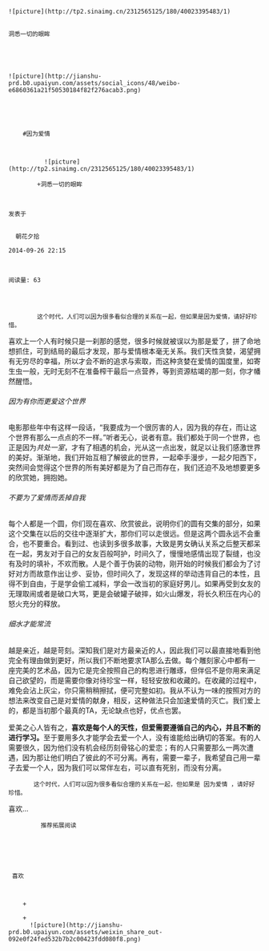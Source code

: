 
    
  
    ![picture](http://tp2.sinaimg.cn/2312565125/180/40023395483/1)
    

    洞悉一切的眼眸
  
      

  
  
    ![picture](http://jianshu-prd.b0.upaiyun.com/assets/social_icons/48/weibo-e6860361a21f50530184f82f276acab3.png)
  


    
      
        #因为爱情
        
          
            
              ![picture](http://tp2.sinaimg.cn/2312565125/180/40023395483/1)
            
            +洞悉一切的眼眸
        
        
    
    发表于 

    
      朝花夕拾

    2014-09-26 22:15

    

    阅读量: 63
  


        
            这个时代，人们可以因为很多看似合理的关系在一起，但如果是因为爱情，请好好珍惜。

  喜欢上一个人有时候只是一刹那的感觉，很多时候就被误以为那是爱了，拼了命地想抓住，可到结局的最后才发现，那与爱情根本毫无关系。我们天性贪婪，渴望拥有无穷尽的幸福，所以才会不断的追求与索取，而这种贪婪在爱情的国度里，如寄生虫一般，无时无刻不在准备榨干最后一点营养，等到资源枯竭的那一刻，你才幡然醒悟。

<h6>因为有你而更爱这个世界</h6>
  电影那些年中有这样一段话，“我要成为一个很厉害的人，因为我的存在，而让这个世界有那么一点点的不一样。”听者无心，说者有意。我们都处于同一个世界，也正是因为<em>共处一室</em>，才有了相遇的机会，光从这一点出发，就足以让我们感激世界的美好。渐渐地，我们开始互相了解彼此的世界，一起牵手漫步，一起夕阳西下，突然间会觉得这个世界的所有美好都是为了自己而存在，我们还迫不及地想要更多的欣赏她，拥抱她。

<h6>不要为了爱情而丢掉自我</h6>
  每个人都是一个圆，你们现在喜欢、欣赏彼此，说明你们的圆有交集的部分，如果这个交集在以后的交往中逐渐扩大，那你们可以走很远。但是这两个圆永远不会重合，也不要重合。看到过、也读到多很多故事，大致是男女确认关系之后整天都呆在一起，男友对于自己的女友百般呵护，时间久了，慢慢地感情出现了裂缝，也没有及时的填补，不欢而散。人是个善于伪装的动物，刚开始的时候我们都会为了讨好对方而故意作出让步、妥协，但时间久了，发现这样的举动违背自己的本性，且得不到自由，于是学会偷工减料，学会一改当初的家庭好男儿。如果再受到女友的无理取闹或者是破口大骂，更是会破罐子破摔，如火山爆发，将长久积压在内心的怒火充分的释放。

<h6>细水才能常流</h6>
  越是亲近，越是苛刻。深知我们是对方最亲近的人，因此我们可以最直接地看到他完全有理由做到更好，所以我们不断地要求TA那么去做。每个雕刻家心中都有一座完美的艺术品，因为它是完全按照自己的构思进行雕琢，但伴侣不是你用来满足自己欲望的，而是需要你像对待珍宝一样，轻轻安放和收藏的。在收藏的过程中，难免会沾上灰尘，你只需稍稍擦拭，便可完整如初。我从不认为一味的按照对方的想法来改变自己是对爱情的献身，相反，这种做法只会加速爱情的灭亡。我们爱上的，都是当初那个最真的TA，无论缺点也好，优点也罢。

  爱美之心人皆有之，<strong>喜欢是每个人的天性，但爱需要遵循自己的内心，并且不断的进行学习。</strong>至于要用多久才能学会去爱一个人，没有谁能给出确切的答案。有的人需要很久，因为他们没有机会经历刻骨铭心的爱恋；有的人只需要那么一两次遭遇，因为那让他们明白了彼此的不可分离。再有，需要一辈子，我希望自己用一辈子去爱一个人，因为我们可以常伴左右，可以直有死别，而没有分离。


        
           这个时代，人们可以因为很多看似合理的关系在一起，但如果是 因为爱情 ，请好好珍惜。 
 喜欢...
      
    
    
      
      
      
          
             推荐拓展阅读
        
      
    
    
      
          
     喜欢

      
      
        +
                  
        +
          ![picture](http://jianshu-prd.b0.upaiyun.com/assets/weixin_share_out-092e0f24fed532b7b2c00423fdd080f8.png)
        
      
    
  


